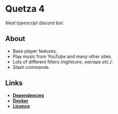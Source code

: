 # Quetza 4

_Neat typescript discord bot._

## About

- Base player features.
- Play music from YouTube and many other sites.
- Lots of different filters _(nightcore, earrape etc.)_.
- Slash commands.

## Links

- **[Dependencies](https://github.com/unknowableshade/quetza-bot/blob/master/package.json)**
- **[Docker](https://hub.docker.com/repository/docker/unknowableshade/quetza-bot)**
- **[Licence](https://github.com/unknowableshade/5a0b-bot/blob/master/LICENSE)**

